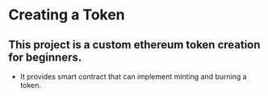 # Creating a Token
## This project is a custom ethereum token creation for beginners. 
* It provides smart contract that can implement minting and burning a token.
